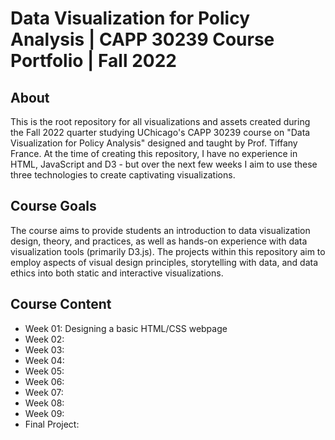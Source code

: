 # Data Visualization for Policy Analysis | CAPP 30239 Course Portfolio | Fall 2022

## About

This is the root repository for all visualizations and assets created during the Fall 2022 quarter studying UChicago's CAPP 30239 course on "Data Visualization for Policy Analysis" designed and taught by Prof. Tiffany France. At the time of creating this repository, I have no experience in HTML, JavaScript and D3 - but over the next few weeks I aim to use these three technologies to create captivating visualizations.

## Course Goals

The course aims to provide students an introduction to data visualization design, theory, and practices, as well as hands-on experience with data visualization tools (primarily D3.js). The projects within this repository aim to employ aspects of visual design principles, storytelling with data, and data ethics into both static and interactive visualizations.

## Course Content
- Week 01: Designing a basic HTML/CSS webpage
- Week 02: 
- Week 03: 
- Week 04: 
- Week 05: 
- Week 06: 
- Week 07: 
- Week 08:
- Week 09:
- Final Project:
